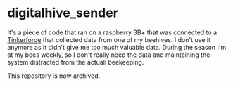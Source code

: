 # digitalhive_sender

It's a piece of code that ran on a raspberry 3B+ that was connected to a [Tinkerforge](https://www.tinkerforge.com/en/) that collected data from one of my beehives. I don't use it anymore as it didn't give me too much valuable data. During the season I'm at my bees weekly, so I don't really need the data and maintaining the system distracted from the actuall beekeeping.

This repository is now archived.
